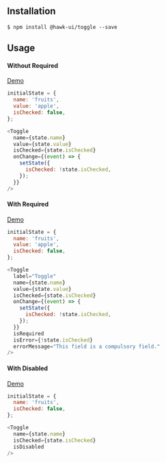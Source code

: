 ## Installation
`$ npm install @hawk-ui/toggle --save`


## Usage


#### Without Required
[Demo](https://hawk.wallnit.com/#!/Toggle/1)
```js
initialState = {
  name: 'fruits',
  value: 'apple',
  isChecked: false,
};

<Toggle
  name={state.name}
  value={state.value}
  isChecked={state.isChecked}
  onChange={(event) => {
    setState({
      isChecked: !state.isChecked,
    });
  }}
/>
```


#### With Required
[Demo](https://hawk.wallnit.com/#!/Toggle/3)
```js
initialState = {
  name: 'fruits',
  value: 'apple',
  isChecked: false,
};

<Toggle
  label="Toggle"
  name={state.name}
  value={state.value}
  isChecked={state.isChecked}
  onChange={(event) => {
    setState({
      isChecked: !state.isChecked,
    });
  }}
  isRequired
  isError={!state.isChecked}
  errorMessage="This field is a compulsory field."
/>
```


#### With Disabled
[Demo](https://hawk.wallnit.com/#!/Toggle/5)
```js
initialState = {
  name: 'fruits',
  isChecked: false,
};

<Toggle
  name={state.name}
  isChecked={state.isChecked}
  isDisabled
/>
```